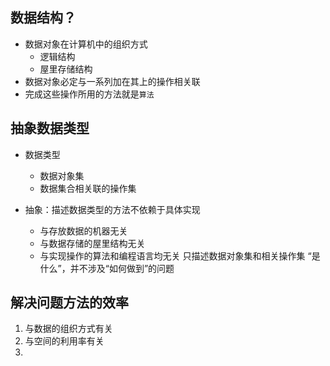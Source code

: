 ## 数据结构？
- 数据对象在计算机中的组织方式
  - 逻辑结构
  - 屋里存储结构
- 数据对象必定与一系列加在其上的操作相关联
- 完成这些操作所用的方法就是`算法`

## 抽象数据类型
- 数据类型
  - 数据对象集
  - 数据集合相关联的操作集

- 抽象：描述数据类型的方法不依赖于具体实现
  - 与存放数据的机器无关
  - 与数据存储的屋里结构无关
  - 与实现操作的算法和编程语言均无关
  只描述数据对象集和相关操作集 “是什么”，并不涉及“如何做到”的问题

## 解决问题方法的效率
1. 与数据的组织方式有关
2. 与空间的利用率有关
3. 